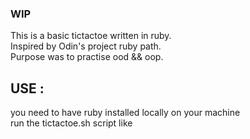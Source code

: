 ### WIP

This is a basic tictactoe written in ruby.  
Inspired by Odin's project ruby path.  
Purpose was to practise ood && oop.  

## USE :
you need to have ruby installed locally on your machine  
run the tictactoe.sh script like  

